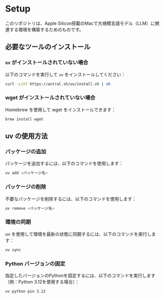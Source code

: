 # Setup

このリポジトリは、Apple Silicon搭載のMacで大規模言語モデル（LLM）に関連する環境を構築するためのものです。

## 必要なツールのインストール

### `uv` がインストールされていない場合

以下のコマンドを実行して `uv` をインストールしてください：

```bash
curl -LsSf https://astral.sh/uv/install.sh | sh
```

### wget がインストールされていない場合

Homebrew を使用して wget をインストールできます：

```bash
brew install wget
```

## uv の使用方法

### パッケージの追加

パッケージを追加するには、以下のコマンドを使用します：

```bash
uv add <パッケージ名>
```

### パッケージの削除

不要なパッケージを削除するには、以下のコマンドを使用します：

```bash
uv remove <パッケージ名>
```

### 環境の同期

uv を使用して環境を最新の状態に同期するには、以下のコマンドを実行します：

```bash
uv sync
```

### Python バージョンの固定

指定したバージョンのPythonを固定するには、以下のコマンドを実行します（例：Python 3.12を使用する場合）：

```bash
uv python pin 3.12
```
